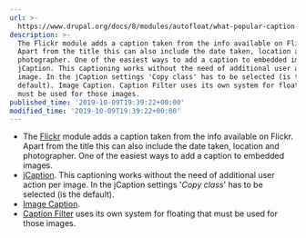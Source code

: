 ```yaml
---
url: >-
  https://www.drupal.org/docs/8/modules/autofloat/what-popular-caption-modules-are-tested-to-work-with-autofloat
description: >-
  The Flickr module adds a caption taken from the info available on Flickr.
  Apart from the title this can also include the date taken, location and
  photographer. One of the easiest ways to add a caption to embedded images.
  jCaption. This captioning works without the need of additional user action per
  image. In the jCaption settings 'Copy class' has to be selected (is the
  default). Image Caption. Caption Filter uses its own system for floating that
  must be used for those images.
published_time: '2019-10-09T19:39:22+00:00'
modified_time: '2019-10-09T19:39:22+00:00'
---
```

* The [Flickr](https://drupal.org/project/flickr "Project page") module adds a caption taken from the info available on Flickr. Apart from the title this can also include the date taken, location and photographer. One of the easiest ways to add a caption to embedded images.
* [jCaption](https://drupal.org/project/jcaption "Project page"). This captioning works without the need of additional user action per image. In the jCaption settings '_Copy class_' has to be selected (is the default).
* [Image Caption](https://drupal.org/project/image%5Fcaption "Project page").
* [Caption Filter](https://drupal.org/project/caption%5Ffilter "Project page") uses its own system for floating that must be used for those images.